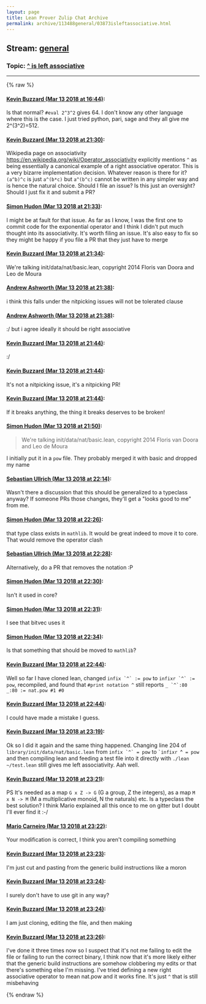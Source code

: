 ```yaml
---
layout: page
title: Lean Prover Zulip Chat Archive 
permalink: archive/113488general/03873isleftassociative.html
---
```


## Stream: [general](index.html)
### Topic: [^ is left associative](03873isleftassociative.html)

---


{% raw %}
#### [ Kevin Buzzard (Mar 13 2018 at 16:44)](https://leanprover.zulipchat.com/#narrow/stream/113488-general/topic/%5E%20is%20left%20associative/near/123659529):
<p>Is that normal? <code>#eval 2^3^2</code> gives 64. I don't know any other language where this is the case. I just tried python, pari, sage and they all give me 2^(3^2)=512.</p>

#### [ Kevin Buzzard (Mar 13 2018 at 21:30)](https://leanprover.zulipchat.com/#narrow/stream/113488-general/topic/%5E%20is%20left%20associative/near/123670890):
<p>Wikipedia page on associativity <a href="https://en.wikipedia.org/wiki/Operator_associativity" target="_blank" title="https://en.wikipedia.org/wiki/Operator_associativity">https://en.wikipedia.org/wiki/Operator_associativity</a> explicitly mentions <code>^</code> as being essentially a canonical example of a right associative operator. This is a very bizarre implementation decision. Whatever reason is there for it? <code>(a^b)^c</code> is just <code>a^(b*c)</code> but <code>a^(b^c)</code> cannot be written in any simpler way and is hence the natural choice. Should I file an issue? Is this just an oversight? Should I just fix it and submit a PR?</p>

#### [ Simon Hudon (Mar 13 2018 at 21:33)](https://leanprover.zulipchat.com/#narrow/stream/113488-general/topic/%5E%20is%20left%20associative/near/123670972):
<p>I might be at fault for that issue. As far as I know, I was the first one to commit code for the exponential operator and I think I didn't put much thought into its associativity. It's worth filing an issue. It's also easy to fix so they might be happy if you file a PR that they just have to merge</p>

#### [ Kevin Buzzard (Mar 13 2018 at 21:34)](https://leanprover.zulipchat.com/#narrow/stream/113488-general/topic/%5E%20is%20left%20associative/near/123671027):
<p>We're talking init/data/nat/basic.lean, copyright 2014 Floris van Doora and Leo de Moura</p>

#### [ Andrew Ashworth (Mar 13 2018 at 21:38)](https://leanprover.zulipchat.com/#narrow/stream/113488-general/topic/%5E%20is%20left%20associative/near/123671157):
<p>i think this falls under the nitpicking issues will not be tolerated clause</p>

#### [ Andrew Ashworth (Mar 13 2018 at 21:38)](https://leanprover.zulipchat.com/#narrow/stream/113488-general/topic/%5E%20is%20left%20associative/near/123671166):
<p>:/ but i agree ideally it should be right associative</p>

#### [ Kevin Buzzard (Mar 13 2018 at 21:44)](https://leanprover.zulipchat.com/#narrow/stream/113488-general/topic/%5E%20is%20left%20associative/near/123671419):
<p>:/</p>

#### [ Kevin Buzzard (Mar 13 2018 at 21:44)](https://leanprover.zulipchat.com/#narrow/stream/113488-general/topic/%5E%20is%20left%20associative/near/123671428):
<p>It's not a nitpicking issue, it's a nitpicking PR!</p>

#### [ Kevin Buzzard (Mar 13 2018 at 21:44)](https://leanprover.zulipchat.com/#narrow/stream/113488-general/topic/%5E%20is%20left%20associative/near/123671439):
<p>If it breaks anything, the thing it breaks deserves to be broken!</p>

#### [ Simon Hudon (Mar 13 2018 at 21:50)](https://leanprover.zulipchat.com/#narrow/stream/113488-general/topic/%5E%20is%20left%20associative/near/123671737):
<blockquote>
<p>We're talking init/data/nat/basic.lean, copyright 2014 Floris van Doora and Leo de Moura</p>
</blockquote>
<p>I initially put it in a <code>pow</code> file. They probably merged it with basic and dropped my name</p>

#### [ Sebastian Ullrich (Mar 13 2018 at 22:14)](https://leanprover.zulipchat.com/#narrow/stream/113488-general/topic/%5E%20is%20left%20associative/near/123672684):
<p>Wasn't there a discussion that this should be generalized to a typeclass anyway? If someone PRs those changes, they'll get a "looks good to me" from me.</p>

#### [ Simon Hudon (Mar 13 2018 at 22:26)](https://leanprover.zulipchat.com/#narrow/stream/113488-general/topic/%5E%20is%20left%20associative/near/123673194):
<p>that type class exists in <code>mathlib</code>. It would be great indeed to move it to core. That would remove the operator clash</p>

#### [ Sebastian Ullrich (Mar 13 2018 at 22:28)](https://leanprover.zulipchat.com/#narrow/stream/113488-general/topic/%5E%20is%20left%20associative/near/123673243):
<p>Alternatively, do a PR that removes the notation :P</p>

#### [ Simon Hudon (Mar 13 2018 at 22:30)](https://leanprover.zulipchat.com/#narrow/stream/113488-general/topic/%5E%20is%20left%20associative/near/123673328):
<p>Isn't it used in core?</p>

#### [ Simon Hudon (Mar 13 2018 at 22:31)](https://leanprover.zulipchat.com/#narrow/stream/113488-general/topic/%5E%20is%20left%20associative/near/123673342):
<p>I see that bitvec uses it</p>

#### [ Simon Hudon (Mar 13 2018 at 22:34)](https://leanprover.zulipchat.com/#narrow/stream/113488-general/topic/%5E%20is%20left%20associative/near/123673469):
<p>Is that something that should be moved to <code>mathlib</code>?</p>

#### [ Kevin Buzzard (Mar 13 2018 at 22:44)](https://leanprover.zulipchat.com/#narrow/stream/113488-general/topic/%5E%20is%20left%20associative/near/123673796):
<p>Well so far I have cloned lean, changed <code>infix `^` := pow</code> to <code>infixr `^` := pow</code>, recompiled, and found that <code>#print notation ^</code> still reports <code>_ `^`:80 _:80 := nat.pow #1 #0</code></p>

#### [ Kevin Buzzard (Mar 13 2018 at 22:44)](https://leanprover.zulipchat.com/#narrow/stream/113488-general/topic/%5E%20is%20left%20associative/near/123673800):
<p>I could have made a mistake I guess.</p>

#### [ Kevin Buzzard (Mar 13 2018 at 23:19)](https://leanprover.zulipchat.com/#narrow/stream/113488-general/topic/%5E%20is%20left%20associative/near/123674953):
<p>Ok so I did it again and the same thing happened. Changing line 204 of <code>library/init/data/nat/basic.lean</code> from <code>infix `^` = pow</code> to <code>`infixr </code>^<code> = pow</code> and then compiling lean and feeding a test file into it directly with <code>./lean ~/test.lean</code> still gives me left associativity. Aah well.</p>

#### [ Kevin Buzzard (Mar 13 2018 at 23:21)](https://leanprover.zulipchat.com/#narrow/stream/113488-general/topic/%5E%20is%20left%20associative/near/123675029):
<p>PS It's needed as a map <code>G x Z -&gt; G</code> (G a group, Z the integers), as a map <code>M x N -&gt; M</code> (M a multiplicative monoid, N the naturals) etc. Is a typeclass the best solution? I think Mario explained all this once to me on gitter but I doubt I'll ever find it :-/</p>

#### [ Mario Carneiro (Mar 13 2018 at 23:22)](https://leanprover.zulipchat.com/#narrow/stream/113488-general/topic/%5E%20is%20left%20associative/near/123675077):
<p>Your modification is correct, I think you aren't compiling something</p>

#### [ Kevin Buzzard (Mar 13 2018 at 23:23)](https://leanprover.zulipchat.com/#narrow/stream/113488-general/topic/%5E%20is%20left%20associative/near/123675099):
<p>I'm just cut and pasting from the generic build instructions like a moron</p>

#### [ Kevin Buzzard (Mar 13 2018 at 23:24)](https://leanprover.zulipchat.com/#narrow/stream/113488-general/topic/%5E%20is%20left%20associative/near/123675109):
<p>I surely don't have to use git in any way?</p>

#### [ Kevin Buzzard (Mar 13 2018 at 23:24)](https://leanprover.zulipchat.com/#narrow/stream/113488-general/topic/%5E%20is%20left%20associative/near/123675151):
<p>I am just cloning, editing the file, and then making</p>

#### [ Kevin Buzzard (Mar 13 2018 at 23:26)](https://leanprover.zulipchat.com/#narrow/stream/113488-general/topic/%5E%20is%20left%20associative/near/123675216):
<p>I've done it three times now so I suspect that it's not me failing to edit the file or failing to run the correct binary, I think now that it's more likely either that the generic build instructions are somehow clobbering my edits or that there's something else I'm missing. I've tried defining a new right associative operator to mean nat.pow and it works fine. It's just <code>^</code> that is still misbehaving</p>


{% endraw %}
